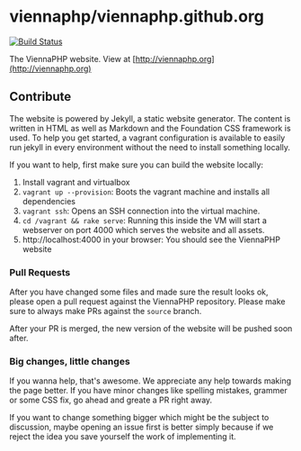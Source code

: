 viennaphp/viennaphp.github.org
==============================

[![Build Status](https://travis-ci.org/viennaphp/viennaphp.github.io.svg?branch=source)](https://travis-ci.org/viennaphp/viennaphp.github.io)

The ViennaPHP website. View at [http://viennaphp.org](http://viennaphp.org)

## Contribute

The website is powered by Jekyll, a static website generator. The content is
written in HTML as well as Markdown and the Foundation CSS framework is used. To help you get
started, a vagrant configuration is available to easily run jekyll in every
environment without the need to install something locally.

If you want to help, first make sure you can build the website locally:

1. Install vagrant and virtualbox
2. `vagrant up --provision`: Boots the vagrant machine and installs all 
    dependencies
3. `vagrant ssh`: Opens an SSH connection into the virtual machine.
4. `cd /vagrant && rake serve`: Running this inside the VM will start a
    webserver on port 4000 which serves the website and all assets.
5. http://localhost:4000 in your browser: You should see the ViennaPHP website

### Pull Requests

After you have changed some files and made sure the result looks ok, please
open a pull request against the ViennaPHP repository. Please make sure to
always make PRs against the `source` branch.

After your PR is merged, the new version of the website will be pushed soon
after.

### Big changes, little changes

If you wanna help, that's awesome. We appreciate any help towards making the
page better. If you have minor changes like spelling mistakes, grammer or
some CSS fix, go ahead and greate a PR right away.

If you want to change something bigger which might be the subject to discussion,
maybe opening an issue first is better simply because if we reject the idea
you save yourself the work of implementing it.
